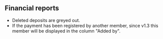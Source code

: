 ## Financial reports

* Deleted deposits are greyed out.
* If the payment has been registered by another member, since v1.3 this member will be displayed in the column "Added by".
